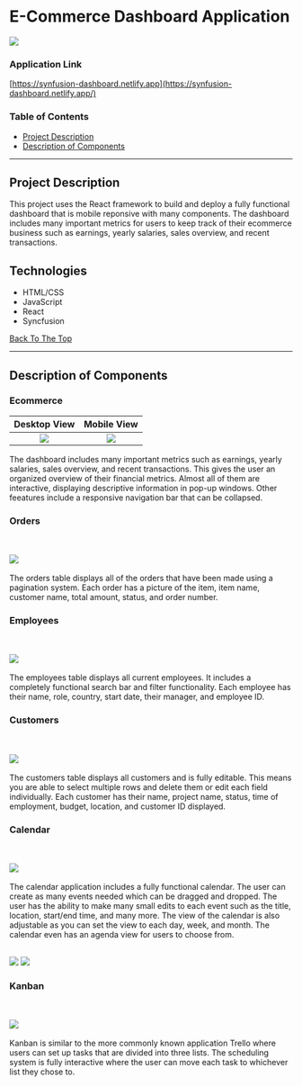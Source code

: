  # E-Commerce Dashboard Application
 
 ![](Project%20Images/picture1.JPG)

### Application Link

[https://synfusion-dashboard.netlify.app](https://synfusion-dashboard.netlify.app/)

### Table of Contents

- [Project Description](#project-description)
- [Description of Components](#description-of-components)

---

## Project Description

This project uses the React framework to build and deploy a fully functional dashboard that is mobile reponsive with many components. The dashboard includes many important metrics for users to keep track of their ecommerce business such as earnings, yearly salaries, sales overview, and recent transactions. 

## Technologies

- HTML/CSS
- JavaScript
- React
- Syncfusion 

[Back To The Top](#e-commerce-application)

---

## Description of Components

### Ecommerce


Desktop View            |  Mobile View
:-------------------------:|:-------------------------:
![](Project%20Images/picture1.JPG) |  ![](Project%20Images/picture9.PNG)


The dashboard includes many important metrics such as earnings, yearly salaries, sales overview, and recent transactions. This gives the user an organized overview of their financial metrics. Almost all of them are interactive, displaying descriptive information in pop-up windows. Other feeatures include a responsive navigation bar that can be collapsed.  

### Orders

<br/><br/>
![](Project%20Images/picture2.JPG)
<br/><br/>
The orders table displays all of the orders that have been made using a pagination system. Each order has a picture of the item, item name, customer name, total amount, status, and order number.

### Employees

<br/><br/>
![](Project%20Images/picture3.JPG)
<br/><br/>
The employees table displays all current employees. It includes a completely functional search bar and filter functionality. Each employee has their name, role, country, start date, their manager, and employee ID. 

### Customers

<br/><br/>
![](Project%20Images/picture4.JPG)
<br/><br/>
The customers table displays all customers and is fully editable. This means you are able to select multiple rows and delete them or edit each field individually. Each customer has their name, project name, status, time of employment, budget, location, and customer ID displayed.

### Calendar

<br/><br/>
![](Project%20Images/picture5.JPG)
<br/><br/>
The calendar application includes a fully functional calendar. The user can create as many events needed which can be dragged and dropped. The user has the ability to make many small edits to each event such as the title, location, start/end time, and many more. The view of the calendar is also adjustable as you can set the view to each day, week, and month. The calendar even has an agenda view for users to choose from.
<br/><br/>

![](Project%20Images/picture6.JPG)
![](Project%20Images/picture7.PNG)

### Kanban

<br/><br/>
![](Project%20Images/picture8.JPG)
<br/><br/>
Kanban is similar to the more commonly known application Trello where users can set up tasks that are divided into three lists. The scheduling system is fully interactive where the user can move each task to whichever list they chose to.

